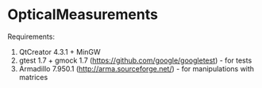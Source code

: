 # OpticalMeasurements

Requirements:
1) QtCreator 4.3.1 + MinGW
2) gtest 1.7 + gmock 1.7 (https://github.com/google/googletest) - for tests
3) Armadillo 7.950.1 (http://arma.sourceforge.net/) - for manipulations with matrices
